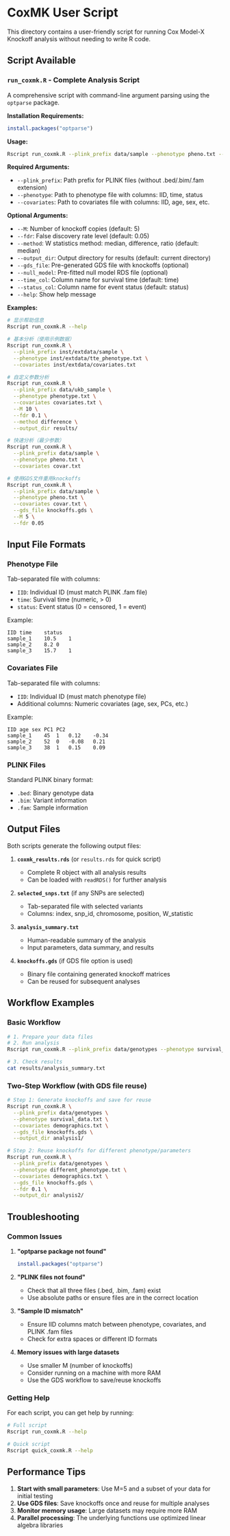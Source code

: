 # CoxMK User Script

This directory contains a user-friendly script for running Cox Model-X Knockoff analysis without needing to write R code.

## Script Available

### `run_coxmk.R` - Complete Analysis Script

A comprehensive script with command-line argument parsing using the `optparse` package.

**Installation Requirements:**
```r
install.packages("optparse")
```

**Usage:**
```bash
Rscript run_coxmk.R --plink_prefix data/sample --phenotype pheno.txt --covariates covar.txt [options]
```

**Required Arguments:**
- `--plink_prefix`: Path prefix for PLINK files (without .bed/.bim/.fam extension)
- `--phenotype`: Path to phenotype file with columns: IID, time, status
- `--covariates`: Path to covariates file with columns: IID, age, sex, etc.

**Optional Arguments:**
- `--M`: Number of knockoff copies (default: 5)
- `--fdr`: False discovery rate level (default: 0.05)
- `--method`: W statistics method: median, difference, ratio (default: median)
- `--output_dir`: Output directory for results (default: current directory)
- `--gds_file`: Pre-generated GDS file with knockoffs (optional)
- `--null_model`: Pre-fitted null model RDS file (optional)
- `--time_col`: Column name for survival time (default: time)
- `--status_col`: Column name for event status (default: status)
- `--help`: Show help message

**Examples:**

```bash
# 显示帮助信息
Rscript run_coxmk.R --help

# 基本分析（使用示例数据）
Rscript run_coxmk.R \
  --plink_prefix inst/extdata/sample \
  --phenotype inst/extdata/tte_phenotype.txt \
  --covariates inst/extdata/covariates.txt

# 自定义参数分析
Rscript run_coxmk.R \
  --plink_prefix data/ukb_sample \
  --phenotype phenotype.txt \
  --covariates covariates.txt \
  --M 10 \
  --fdr 0.1 \
  --method difference \
  --output_dir results/

# 快速分析（最少参数）
Rscript run_coxmk.R \
  --plink_prefix data/sample \
  --phenotype pheno.txt \
  --covariates covar.txt

# 使用GDS文件重用knockoffs
Rscript run_coxmk.R \
  --plink_prefix data/sample \
  --phenotype pheno.txt \
  --covariates covar.txt \
  --gds_file knockoffs.gds \
  --M 5 \
  --fdr 0.05
```

## Input File Formats

### Phenotype File
Tab-separated file with columns:
- `IID`: Individual ID (must match PLINK .fam file)
- `time`: Survival time (numeric, > 0)
- `status`: Event status (0 = censored, 1 = event)

Example:
```
IID	time	status
sample_1	10.5	1
sample_2	8.2	0
sample_3	15.7	1
```

### Covariates File
Tab-separated file with columns:
- `IID`: Individual ID (must match phenotype file)
- Additional columns: Numeric covariates (age, sex, PCs, etc.)

Example:
```
IID	age	sex	PC1	PC2
sample_1	45	1	0.12	-0.34
sample_2	52	0	-0.08	0.21
sample_3	38	1	0.15	0.09
```

### PLINK Files
Standard PLINK binary format:
- `.bed`: Binary genotype data
- `.bim`: Variant information
- `.fam`: Sample information

## Output Files

Both scripts generate the following output files:

1. **`coxmk_results.rds`** (or `results.rds` for quick script)
   - Complete R object with all analysis results
   - Can be loaded with `readRDS()` for further analysis

2. **`selected_snps.txt`** (if any SNPs are selected)
   - Tab-separated file with selected variants
   - Columns: index, snp_id, chromosome, position, W_statistic

3. **`analysis_summary.txt`**
   - Human-readable summary of the analysis
   - Input parameters, data summary, and results

4. **`knockoffs.gds`** (if GDS file option is used)
   - Binary file containing generated knockoff matrices
   - Can be reused for subsequent analyses

## Workflow Examples

### Basic Workflow
```bash
# 1. Prepare your data files
# 2. Run analysis
Rscript run_coxmk.R --plink_prefix data/genotypes --phenotype survival_data.txt --covariates demographics.txt --output_dir results/

# 3. Check results
cat results/analysis_summary.txt
```

### Two-Step Workflow (with GDS file reuse)
```bash
# Step 1: Generate knockoffs and save for reuse
Rscript run_coxmk.R \
  --plink_prefix data/genotypes \
  --phenotype survival_data.txt \
  --covariates demographics.txt \
  --gds_file knockoffs.gds \
  --output_dir analysis1/

# Step 2: Reuse knockoffs for different phenotype/parameters
Rscript run_coxmk.R \
  --plink_prefix data/genotypes \
  --phenotype different_phenotype.txt \
  --covariates demographics.txt \
  --gds_file knockoffs.gds \
  --fdr 0.1 \
  --output_dir analysis2/
```

## Troubleshooting

### Common Issues

1. **"optparse package not found"**
   ```r
   install.packages("optparse")
   ```

2. **"PLINK files not found"**
   - Check that all three files (.bed, .bim, .fam) exist
   - Use absolute paths or ensure files are in the correct location

3. **"Sample ID mismatch"**
   - Ensure IID columns match between phenotype, covariates, and PLINK .fam files
   - Check for extra spaces or different ID formats

4. **Memory issues with large datasets**
   - Use smaller M (number of knockoffs)
   - Consider running on a machine with more RAM
   - Use the GDS workflow to save/reuse knockoffs

### Getting Help

For each script, you can get help by running:
```bash
# Full script
Rscript run_coxmk.R --help

# Quick script
Rscript quick_coxmk.R --help
```

## Performance Tips

1. **Start with small parameters**: Use M=5 and a subset of your data for initial testing
2. **Use GDS files**: Save knockoffs once and reuse for multiple analyses
3. **Monitor memory usage**: Large datasets may require more RAM
4. **Parallel processing**: The underlying functions use optimized linear algebra libraries
